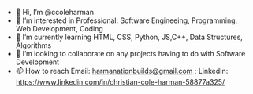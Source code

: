 - 👋 Hi, I’m @ccoleharman
- 👀 I’m interested in Professional: Software Engineeing, Programming, Web Development, Coding
- 🌱 I’m currently learning HTML, CSS, Python, JS,C++, Data Structures, Algorithms
- 💞️ I’m looking to collaborate on any projects having to do with Software Development
- 📫 How to reach Email: harmanationbuilds@gmail.com ; LinkedIn: https://www.linkedin.com/in/christian-cole-harman-58877a325/
